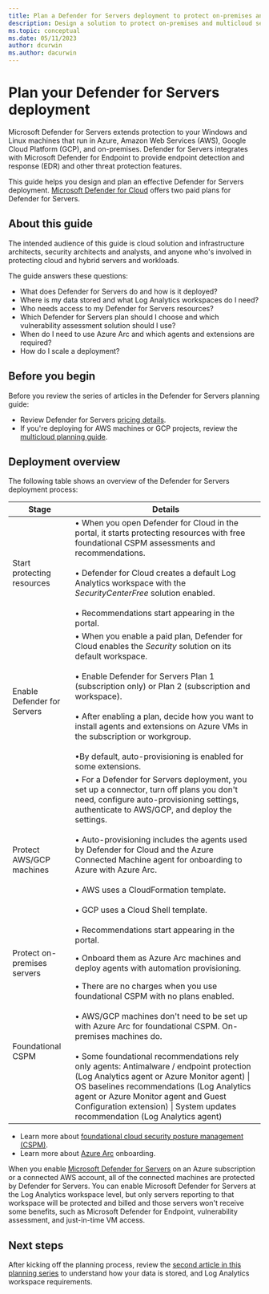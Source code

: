 ```yaml
---
title: Plan a Defender for Servers deployment to protect on-premises and multicloud servers
description: Design a solution to protect on-premises and multicloud servers with Microsoft Defender for Servers. 
ms.topic: conceptual
ms.date: 05/11/2023
author: dcurwin
ms.author: dacurwin
---
```

# Plan your Defender for Servers deployment

Microsoft Defender for Servers extends protection to your Windows and Linux machines that run in Azure, Amazon Web Services (AWS), Google Cloud Platform (GCP), and on-premises. Defender for Servers integrates with Microsoft Defender for Endpoint to provide endpoint detection and response (EDR) and other threat protection features.

This guide helps you design and plan an effective Defender for Servers deployment. [Microsoft Defender for Cloud](defender-for-cloud-introduction.md) offers two paid plans for Defender for Servers.

## About this guide

The intended audience of this guide is cloud solution and infrastructure architects, security architects and analysts, and anyone who's involved in protecting cloud and hybrid servers and workloads.

The guide answers these questions:

- What does Defender for Servers do and how is it deployed?
- Where is my data stored and what Log Analytics workspaces do I need?
- Who needs access to my Defender for Servers resources?
- Which Defender for Servers plan should I choose and which vulnerability assessment solution should I use?
- When do I need to use Azure Arc and which agents and extensions are required?
- How do I scale a deployment?

## Before you begin

Before you review the series of articles in the Defender for Servers planning guide:

- Review Defender for Servers [pricing details](https://azure.microsoft.com/pricing/details/defender-for-cloud/).
- If you're deploying for AWS machines or GCP projects, review the [multicloud planning guide](plan-multicloud-security-get-started.md).

## Deployment overview

The following table shows an overview of the Defender for Servers deployment process:

| Stage                       | Details                                                      |
| --------------------------- | ------------------------------------------------------------ |
| Start protecting resources  | • When you open Defender for Cloud in the portal, it starts protecting resources with free foundational CSPM assessments and recommendations.<br /><br />• Defender for Cloud creates a default Log Analytics workspace with the *SecurityCenterFree* solution enabled.<br /><br />• Recommendations start appearing in the portal. |
| Enable Defender for Servers | • When you enable a paid plan, Defender for Cloud enables the *Security* solution on its default workspace.<br /><br />• Enable Defender for Servers Plan 1 (subscription only) or Plan 2 (subscription and workspace).<br /><br />• After enabling a plan, decide how you want to install agents and extensions on Azure VMs in the subscription or workgroup.<br /><br />•By default, auto-provisioning is enabled for some extensions. |
| Protect AWS/GCP machines    | • For a Defender for Servers deployment, you set up a connector, turn off plans you don't need, configure auto-provisioning settings, authenticate to AWS/GCP, and deploy the settings.<br /><br />• Auto-provisioning includes the agents used by Defender for Cloud and the Azure Connected Machine agent for onboarding to Azure with Azure Arc.<br /><br />• AWS uses a CloudFormation template.<br /><br />• GCP uses a Cloud Shell template.<br /><br />• Recommendations start appearing in the portal. |
| Protect on-premises servers | • Onboard them as Azure Arc machines and deploy agents with automation provisioning. |
| Foundational CSPM           | • There are no charges when you use foundational CSPM with no plans enabled.<br /><br />• AWS/GCP machines don't need to be set up with Azure Arc for foundational CSPM. On-premises machines do.<br /><br />• Some foundational recommendations rely only agents: Antimalware / endpoint protection (Log Analytics agent or Azure Monitor agent) \| OS baselines recommendations (Log Analytics agent or Azure Monitor agent and Guest Configuration extension) \| System updates recommendation (Log Analytics agent) |

- Learn more about [foundational cloud security posture management (CSPM)](concept-cloud-security-posture-management.md#defender-cspm-plan-options).
- Learn more about [Azure Arc](../azure-arc/index.yml) onboarding.

When you enable [Microsoft Defender for Servers](defender-for-servers-introduction.md) on an Azure subscription or a connected AWS account, all of the connected machines are protected by Defender for Servers. You can enable Microsoft Defender for Servers at the Log Analytics workspace level, but only servers reporting to that workspace will be protected and billed and those servers won't receive some benefits, such as Microsoft Defender for Endpoint, vulnerability assessment, and just-in-time VM access.

## Next steps

After kicking off the planning process, review the [second article in this planning series](plan-defender-for-servers-data-workspace.md) to understand how your data is stored, and Log Analytics workspace requirements.
